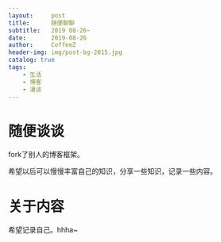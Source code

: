 ```yaml
---
layout:     post
title:      随便聊聊
subtitle:   2019 08-26~ 
date:       2019-08-26
author:     CoffeeZ
header-img: img/post-bg-2015.jpg
catalog: true
tags:
    - 生活
    - 博客
    - 漫谈
---
```


# 随便谈谈

fork了别人的博客框架。

希望以后可以慢慢丰富自己的知识，分享一些知识，记录一些内容。

# 关于内容

希望记录自己。hhha~





